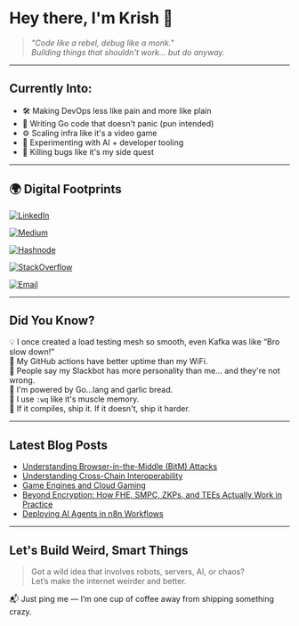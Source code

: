 # Hey there, I'm Krish 👋

> *"Code like a rebel, debug like a monk."*   
> *Building things that shouldn't work... but do anyway.*

---

## Currently Into:
- 🛠 Making DevOps less like pain and more like plain
- 🔭 Writing Go code that doesn't panic (pun intended)
- ⚙️ Scaling infra like it's a video game
- 🧪 Experimenting with AI + developer tooling
- 🎯 Killing bugs like it's my side quest

---

## 🌍 Digital Footprints

[![LinkedIn](https://img.shields.io/badge/LinkedIn-%230077B5.svg?logo=linkedin&logoColor=white)](https://linkedin.com/in/krish-srivastava)

[![Medium](https://img.shields.io/badge/Medium-black?logo=medium&logoColor=white)](https://medium.com/@@krizzsrivastava)

[![Hashnode](https://img.shields.io/badge/Hashnode-2962FF?logo=hashnode&logoColor=white)](https://krizzzz.hashnode.dev)

[![StackOverflow](https://img.shields.io/badge/StackOverflow-FE7A16?logo=stackoverflow&logoColor=white)](https://stackoverflow.com/users/16306343)

[![Email](https://img.shields.io/badge/Gmail-D14836?logo=gmail&logoColor=white)](mailto:krish22092003@gmail.com)

---

## Did You Know?

💡 I once created a load testing mesh so smooth, even Kafka was like “Bro slow down!”  
🐙 My GitHub actions have better uptime than my WiFi.  
💬 People say my Slackbot has more personality than me… and they're not wrong.  
🍕 I'm powered by Go...lang and garlic bread.  
👾 I use `:wq` like it's muscle memory.  
🧬 If it compiles, ship it. If it doesn't, ship it harder.

---

## Latest Blog Posts
<!-- BLOG-POST-LIST:START -->
- [Understanding Browser-in-the-Middle (BitM) Attacks](https://krizzzz.hashnode.dev/understanding-browser-in-the-middle-bitm-attacks)
- [Understanding Cross-Chain Interoperability](https://krizzzz.hashnode.dev/understanding-cross-chain-interoperability)
- [Game Engines and Cloud Gaming](https://krizzzz.hashnode.dev/game-engines-and-cloud-gaming)
- [Beyond Encryption: How FHE, SMPC, ZKPs, and TEEs Actually Work in Practice](https://krizzzz.hashnode.dev/beyond-encryption-how-fhe-smpc-zkps-and-tees-actually-work-in-practice)
- [Deploying AI Agents in n8n Workflows](https://krizzzz.hashnode.dev/n8n)
<!-- BLOG-POST-LIST:END -->

---

## Let's Build Weird, Smart Things

> Got a wild idea that involves robots, servers, AI, or chaos?  
> Let’s make the internet weirder and better.

📬 Just ping me — I’m one cup of coffee away from shipping something crazy.



